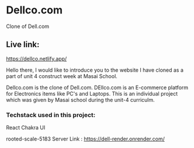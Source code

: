 # Dellco.com
Clone of Dell.com
## Live link:
https://dellco.netlify.app/

Hello there, I would like to introduce you to the website I have cloned as a part of unit 4 construct week at Masai School.

Dellco.com is the clone of Dell.com. DEllco.com is an E-commerce platform for Electronics items like PC's and Laptops. This is an individual project which was given by Masai school during the unit-4 curriculm.

### Techstack used in this project:
React 
Chakra UI

rooted-scale-5183
Server Link : https://dell-render.onrender.com/
